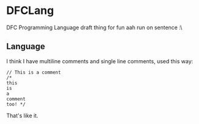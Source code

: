 # DFCLang
DFC Programming Language draft thing for fun aah run on sentence :\
## Language
I think I have multiline comments and single line comments, used this way:
```
// This is a comment
/*
this
is
a
comment
too! */
```
That's like it.
